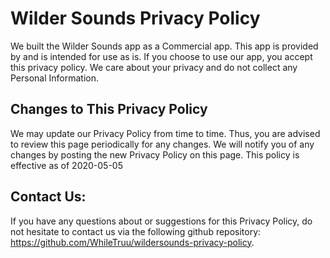 # Wilder Sounds Privacy Policy
We built the Wilder Sounds app as a Commercial app. This app is provided by and is intended for use as is.
If you choose to use our app, you accept this privacy policy.
We care about your privacy and do not collect any Personal Information.

## Changes to This Privacy Policy
We may update our Privacy Policy from time to time.
Thus, you are advised to review this page periodically for any changes.
We will notify you of any changes by posting the new Privacy Policy on this page.
This policy is effective as of 2020-05-05

## Contact Us:
If you have any questions about or suggestions for this Privacy Policy, do not hesitate to contact us via the
following
github repository: https://github.com/WhileTruu/wildersounds-privacy-policy.